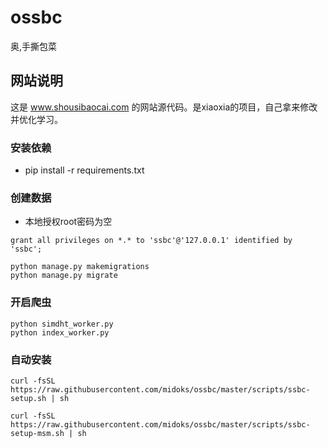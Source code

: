 # 	ossbc
奥,手撕包菜

## 网站说明
这是 www.shousibaocai.com 的网站源代码。是xiaoxia的项目，自己拿来修改并优化学习。

### 安装依赖
- pip install -r requirements.txt

### 创建数据

- 本地授权root密码为空
```
grant all privileges on *.* to 'ssbc'@'127.0.0.1' identified by 'ssbc';
```

```
python manage.py makemigrations
python manage.py migrate
```

### 开启爬虫

```
python simdht_worker.py
python index_worker.py
```


### 自动安装

```
curl -fsSL  https://raw.githubusercontent.com/midoks/ossbc/master/scripts/ssbc-setup.sh | sh
```

```
curl -fsSL  https://raw.githubusercontent.com/midoks/ossbc/master/scripts/ssbc-setup-msm.sh | sh
```